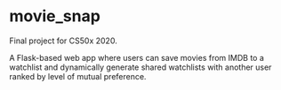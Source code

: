 # movie_snap

Final project for CS50x 2020.

A Flask-based web app where users can save movies from IMDB to a watchlist and dynamically generate shared watchlists with another user ranked by level of mutual preference.
